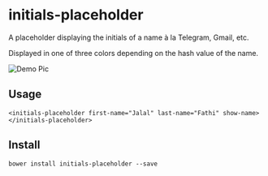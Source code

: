 # initials-placeholder

A placeholder displaying the initials of a name à la Telegram, Gmail, etc.

Displayed in one of three colors depending on the hash value of the name.

![Demo Pic](https://storage.googleapis.com/web-jalalio/github_initials_placeholder.png "Initials-Placeholder")

## Usage
    <initials-placeholder first-name="Jalal" last-name="Fathi" show-name></initials-placeholder>
## Install

    bower install initials-placeholder --save
